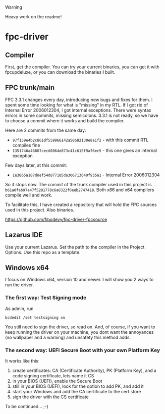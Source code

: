 > [!WARNING]  
> Heavy work on the readme!

# fpc-driver

## Compiler
First, get the compiler. You can try your current binaries, you can get it with fpcupdeluxe, or you can download the binaries I built.

## FPC trunk/main
FPC 3.3.1 changes every day, introducing new bugs and fixes for them. I spent some time looking for what is "missing" in my RTL. If I got rid of Internal Error 2006012304, I got internal exceptions. There were syntax errors in some commits, missing semicolons. 3.3.1 is not ready, so we have to choose a commit where it works and build the compiler.

Here are 2 commits from the same day:

- `97f159e4b2c861df559966142a50682130e8a1f2` - with this commit RTL compiles fine
- `1351746a46807cecd8064e873c41c615f9af6ec9` - this one gives an internal exception

Few days later, at this commit:
- `1e3865a187d8ef54d877185da306713640f935a1` - Internal Error 2006012304

So it stops now. The commit of the trunk compiler used in this project is `b61a0fab97a47f5281778c6a8322f0eeb2747418`. Both x86 and x64 compilers compile well and work.

To facilitate this, I have created a repository that will hold the FPC sources used in this project. Also binaries.

https://github.com/fibodevy/fpc-driver-fpcsource

## Lazarus IDE
Use your current Lazarus. Set the path to the compiler in the Project Options. Use this repo as a template.

## Windows x64
I focus on Windows x64, version 10 and newer. I will show you 2 ways to run the driver.

### The first way: Test Signing mode

As admin, run
```
bcdedit /set testsigning on
```

You still need to sign the driver, so read on. And, of course, if you want to keep running the driver on your machine, you dont want the annoyances (no wallpaper and a warning) and unsafety this method adds.

### The second way: UEFI Secure Boot with your own Platform Key

It works like this:

1. create certificates: CA (Certificate Authority), PK (Platform Key), and a code signing certificate, lets name it CS
2. in your BIOS (UEFI), enable the Secure Boot
3. still in your BIOS (UEFI), look for the option to add PK, and add it
4. start your Windows and add the CA certificate to the cert store
5. sign the driver with the CS certificate

To be continued... ;-)
